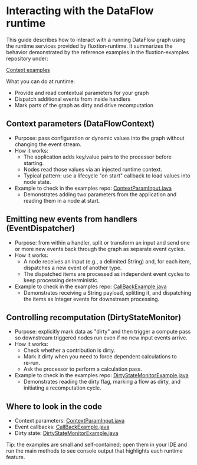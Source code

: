 # Interacting with the DataFlow runtime

This guide describes how to interact with a running DataFlow graph using the runtime services provided by
fluxtion‑runtime. It summarizes the behavior demonstrated by the reference examples in the fluxtion‑examples repository
under:

 [Context examples]({{fluxtion_example_src}}/reference/src/main/java/com/telamin/fluxtion/example/reference/runtime/context)

What you can do at runtime:

- Provide and read contextual parameters for your graph
- Dispatch additional events from inside handlers
- Mark parts of the graph as dirty and drive recomputation

## Context parameters (DataFlowContext)

- Purpose: pass configuration or dynamic values into the graph without changing the event stream.
- How it works:
    - The application adds key/value pairs to the processor before starting.
    - Nodes read those values via an injected runtime context.
    - Typical pattern: use a lifecycle "on start" callback to load values into node state.
- Example to check in the examples repo: [ContextParamInput.java]({{fluxtion_example_src}}/reference/src/main/java/com/telamin/fluxtion/example/reference/runtime/context/ContextParamInput.java)
    - Demonstrates adding two parameters from the application and reading them in a node at start.

## Emitting new events from handlers (EventDispatcher)

- Purpose: from within a handler, split or transform an input and send one or more new events back through the graph as
  separate event cycles.
- How it works:
    - A node receives an input (e.g., a delimited String) and, for each item, dispatches a new event of another type.
    - The dispatched items are processed as independent event cycles to keep processing deterministic.
- Example to check in the examples repo: [CallBackExample.java]({{fluxtion_example_src}}/reference/src/main/java/com/telamin/fluxtion/example/reference/runtime/context/CallBackExample.java)
    - Demonstrates receiving a String payload, splitting it, and dispatching the items as Integer events for downstream
      processing.

## Controlling recomputation (DirtyStateMonitor)

- Purpose: explicitly mark data as "dirty" and then trigger a compute pass so downstream triggered nodes run even if no
  new input events arrive.
- How it works:
    - Check whether a contribution is dirty.
    - Mark it dirty when you need to force dependent calculations to re‑run.
    - Ask the processor to perform a calculation pass.
- Example to check in the examples repo: [DirtyStateMonitorExample.java]({{fluxtion_example_src}}/reference/src/main/java/com/telamin/fluxtion/example/reference/runtime/context/DirtyStateMonitorExample.java)
    - Demonstrates reading the dirty flag, marking a flow as dirty, and initiating a recomputation cycle.

## Where to look in the code

- Context parameters: [ContextParamInput.java]({{fluxtion_example_src}}/reference/src/main/java/com/telamin/fluxtion/example/reference/runtime/context/ContextParamInput.java)
- Event callbacks: [CallBackExample.java]({{fluxtion_example_src}}/reference/src/main/java/com/telamin/fluxtion/example/reference/runtime/context/CallBackExample.java)
- Dirty state: [DirtyStateMonitorExample.java]({{fluxtion_example_src}}/reference/src/main/java/com/telamin/fluxtion/example/reference/runtime/context/DirtyStateMonitorExample.java)

Tip: the examples are small and self‑contained; open them in your IDE and run the main methods to see console output
that highlights each runtime feature.
